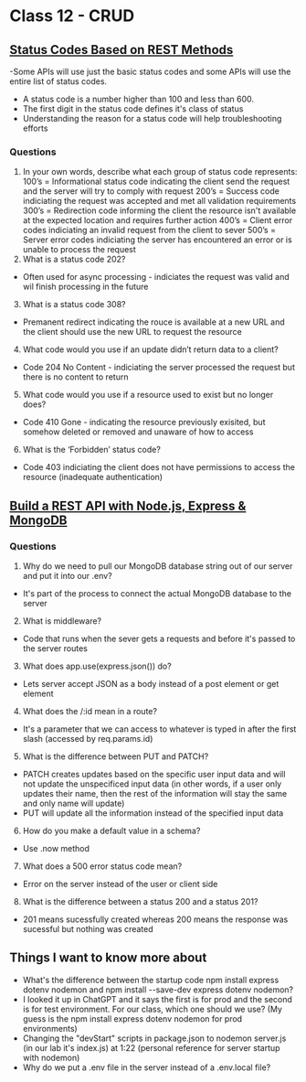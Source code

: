 # Class 12 - CRUD

## [Status Codes Based on REST Methods](https://www.moesif.com/blog/technical/api-design/Which-HTTP-Status-Code-To-Use-For-Every-CRUD-App/)
-Some APIs will use just the basic status codes and some APIs will use the entire list of status codes.
- A status code is a number higher than 100 and less than 600.
- The first digit in the status code defines it's class of status
- Understanding the reason for a status code will help troubleshooting efforts

### Questions

1. In your own words, describe what each group of status code represents:
100’s = Informational status code indicating the client send the request and the server will try to comply with request
200’s = Success code indiciating the request was accepted and met all validation requirements
300’s = Redirection code informing the client the resource isn't available at the expected location and requires further action
400’s = Client error codes indiciating an invalid request from the client to sever
500’s = Server error codes indiciating the server has encountered an error or is unable to process the request
2. What is a status code 202?
- Often used for async processing - indiciates the request was valid and wil finish processing in the future
3. What is a status code 308?
- Premanent redirect indicating the rouce is available at a new URL and the client should use the new URL to request the resource
4. What code would you use if an update didn’t return data to a client?
- Code 204 No Content - indiciating the server processed the request but there is no content to return
5. What code would you use if a resource used to exist but no longer does?
- Code 410 Gone - indicating the resource previously exisited, but somehow deleted or removed and unaware of how to access
6. What is the ‘Forbidden’ status code?
- Code 403 indiciating the client does not have permissions to access the resource (inadequate authentication)

## [Build a REST API with Node.js, Express & MongoDB](https://www.youtube.com/channel/UCFbNIlppjAuEX4znoulh0Cw)


### Questions

1. Why do we need to pull our MongoDB database string out of our server and put it into our .env?
- It's part of the process to connect the actual MongoDB database to the server
2. What is middleware?
- Code that runs when the sever gets a requests and before it's passed to the server routes
3. What does app.use(express.json()) do?
- Lets server accept JSON as a body instead of a post element or get element
4. What does the /:id mean in a route?
- It's a parameter that we can access to whatever is typed in after the first slash (accessed by req.params.id)
5. What is the difference between PUT and PATCH?
- PATCH creates updates based on the specific user input data and will not update the unspecificed input data
(in other words, if a user only updates their name, then the rest of the information will stay the same and only name will update)
- PUT will update all the information instead of the specified input data
6. How do you make a default value in a schema?
- Use .now method
7. What does a 500 error status code mean?
- Error on the server instead of the user or client side
8. What is the difference between a status 200 and a status 201?
- 201 means sucessfully created whereas 200 means the response was sucessful but nothing was created

## Things I want to know more about
- What's the difference between the startup code npm install express dotenv nodemon and npm install --save-dev express dotenv nodemon? 
- I looked it up in ChatGPT and it says the first is for prod and the second is for test environment. For our class, which one should we use? (My guess is the npm install express dotenv nodemon for prod environments)
- Changing the "devStart" scripts in package.json to nodemon server.js (in our lab it's index.js) at 1:22 (personal reference for server startup with nodemon)
- Why do we put a .env file in the server instead of a .env.local file?
